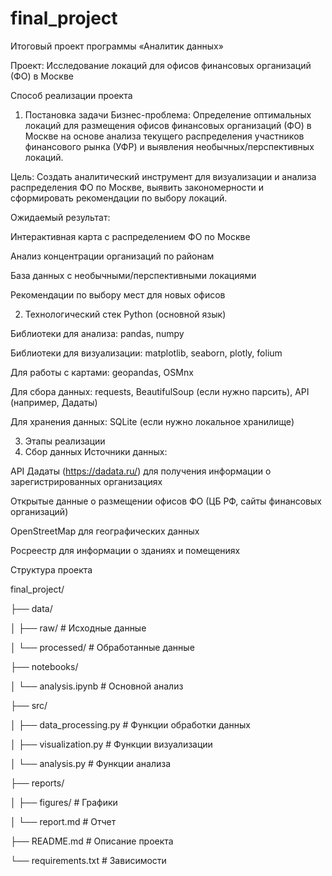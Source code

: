 # final_project
Итоговый проект программы «Аналитик данных»


Проект: Исследование локаций для офисов финансовых организаций (ФО) в Москве

Способ реализации проекта
1. Постановка задачи
Бизнес-проблема: Определение оптимальных локаций для размещения офисов финансовых организаций (ФО) в Москве на основе анализа текущего распределения участников финансового рынка (УФР) и выявления необычных/перспективных локаций.

Цель: Создать аналитический инструмент для визуализации и анализа распределения ФО по Москве, выявить закономерности и сформировать рекомендации по выбору локаций.

Ожидаемый результат:

Интерактивная карта с распределением ФО по Москве

Анализ концентрации организаций по районам

База данных с необычными/перспективными локациями

Рекомендации по выбору мест для новых офисов

2. Технологический стек
Python (основной язык)

Библиотеки для анализа: pandas, numpy

Библиотеки для визуализации: matplotlib, seaborn, plotly, folium

Для работы с картами: geopandas, OSMnx

Для сбора данных: requests, BeautifulSoup (если нужно парсить), API (например, Дадаты)

Для хранения данных: SQLite (если нужно локальное хранилище)

3. Этапы реализации
1. Сбор данных
Источники данных:

API Дадаты (https://dadata.ru/) для получения информации о зарегистрированных организациях

Открытые данные о размещении офисов ФО (ЦБ РФ, сайты финансовых организаций)

OpenStreetMap для географических данных

Росреестр для информации о зданиях и помещениях


Структура проекта


final_project/

├── data/

│   ├── raw/                  # Исходные данные

│   └── processed/            # Обработанные данные

├── notebooks/

│   └── analysis.ipynb        # Основной анализ

├── src/

│   ├── data_processing.py    # Функции обработки данных

│   ├── visualization.py      # Функции визуализации

│   └── analysis.py           # Функции анализа

├── reports/

│   ├── figures/              # Графики

│   └── report.md             # Отчет

├── README.md                 # Описание проекта

└── requirements.txt          # Зависимости


